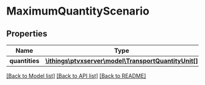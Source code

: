 # MaximumQuantityScenario

## Properties
Name | Type | Description | Notes
------------ | ------------- | ------------- | -------------
**quantities** | [**\ithings\ptvxserver\model\TransportQuantityUnit[]**](TransportQuantityUnit.md) |  | [optional] 

[[Back to Model list]](../../README.md#documentation-for-models) [[Back to API list]](../../README.md#documentation-for-api-endpoints) [[Back to README]](../../README.md)

